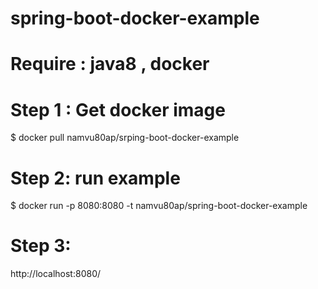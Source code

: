 # spring-boot-docker-example
# Require : java8 , docker


# Step 1 : Get docker image
$ docker pull namvu80ap/srping-boot-docker-example

# Step 2: run example
$ docker run -p 8080:8080 -t namvu80ap/spring-boot-docker-example

# Step 3:
http://localhost:8080/
